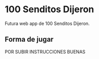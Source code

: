# 100 Senditos Dijeron

Futura web app de 100 Senditos Dijeron.

## Forma de jugar

POR SUBIR INSTRUCCIONES BUENAS